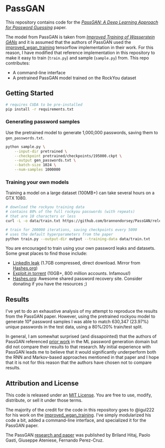 # PassGAN

This repository contains code for the [_PassGAN: A Deep Learning Approach for Password Guessing_](https://arxiv.org/abs/1709.00440) paper. 

The model from PassGAN is taken from [_Improved Training of Wasserstein GANs_](https://arxiv.org/abs/1704.00028) and it is assumed that the authors of PassGAN used the [improved_wgan_training](https://github.com/igul222/improved_wgan_training) tensorflow implementation in their work. For this reason, I have modified that reference implementation in this repository to make it easy to train (`train.py`) and sample (`sample.py`) from. This repo contributes:

- A command-line interface
- A pretrained PassGAN model trained on the RockYou dataset

## Getting Started

```bash
# requires CUDA to be pre-installed
pip install -r requirements.txt
```

### Generating password samples

Use the pretrained model to generate 1,000,000 passwords, saving them to `gen_passwords.txt`.

```bash
python sample.py \
	--input-dir pretrained \
	--checkpoint pretrained/checkpoints/195000.ckpt \
	--output gen_passwords.txt \
	--batch-size 1024 \
	--num-samples 1000000
```

### Training your own models

Training a model on a large dataset (100MB+) can take several hours on a GTX 1080.

```bash
# download the rockyou training data
# contains 80% of the full rockyou passwords (with repeats)
# that are 10 characters or less
curl -L -o data/train.txt https://github.com/brannondorsey/PassGAN/releases/download/data/rockyou-train.txt

# train for 200000 iterations, saving checkpoints every 5000
# uses the default hyperparameters from the paper
python train.py --output-dir output --training-data data/train.txt
```

You are encouraged to train using your own password leaks and datasets. Some great places to find those include:

- [LinkedIn leak](https://github.com/brannondorsey/PassGAN/releases/download/data/68_linkedin_found_hash_plain.txt.zip) (1.7GB compressed, direct download. Mirror from [Hashes.org](https://hashes.org/leaks.php))
- [Exploit.in torrent](https://thepiratebay.org/torrent/16016494/exploit.in) (10GB+, 800 million accounts. Infamous!)
- [Hashes.org](https://hashes.org/leaks.php): Awesome shared password recovery site. Consider donating if you have the resources ;)

## Results

I've yet to do an exhaustive analysis of my attempt to reproduce the results from the PassGAN paper. However, using the pretrained rockyou model to generate 10⁸ password samples I was able to match 630,347 (23.97%) unique passwords in the test data, using a 80%/20% train/test split.

In general, I am somewhat surprised (and dissapointed) that the authors of PassGAN referenced [prior work](https://www.usenix.org/system/files/conference/usenixsecurity16/sec16_paper_melicher.pdf) in the ML password generation domain but did not compare their results to that research. My initial experience with PassGAN leads me to believe that it would significantly underperform both the RNN and Markov-based approaches mentioned in that paper and I hope that it is not for this reason that the authors have chosen not to compare results.

## Attribution and License

This code is released under an [MIT License](https://github.com/igul222/improved_wgan_training/blob/master/LICENSE). You are free to use, modify, distribute, or sell it under those terms. 

The majority of the credit for the code in this repository goes to @igul222 for his work on the [improved_wgan_training](https://github.com/igul222/improved_wgan_training). I've simply modularized his code a bit, added a command-line interface, and specialized it for the PassGAN paper.

The PassGAN [research and paper](https://arxiv.org/abs/1709.00440) was published by Briland Hitaj, Paolo Gasti, Giuseppe Ateniese, Fernando Perez-Cruz.
